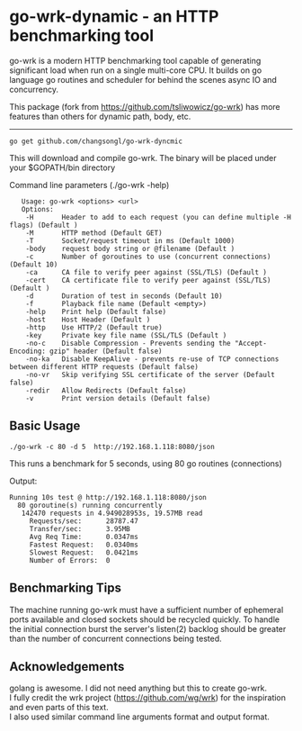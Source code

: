 go-wrk-dynamic - an HTTP benchmarking tool
==================================

go-wrk is a modern HTTP benchmarking tool capable of generating significant load when run on a single multi-core CPU. It builds on go language go routines and scheduler for behind the scenes async IO and concurrency.

This package (fork from https://github.com/tsliwowicz/go-wrk) has more features than others for dynamic path, body, etc.

--------

    go get github.com/changsongl/go-wrk-dyncmic

This will download and compile go-wrk. The binary will be placed under your $GOPATH/bin directory  
   
Command line parameters (./go-wrk -help)  
	
       Usage: go-wrk <options> <url>
       Options:
        -H       Header to add to each request (you can define multiple -H flags) (Default )
        -M       HTTP method (Default GET)
        -T       Socket/request timeout in ms (Default 1000)
        -body    request body string or @filename (Default )
        -c       Number of goroutines to use (concurrent connections) (Default 10)
        -ca      CA file to verify peer against (SSL/TLS) (Default )
        -cert    CA certificate file to verify peer against (SSL/TLS) (Default )
        -d       Duration of test in seconds (Default 10)
        -f       Playback file name (Default <empty>)
        -help    Print help (Default false)
        -host    Host Header (Default )
        -http    Use HTTP/2 (Default true)
        -key     Private key file name (SSL/TLS (Default )
        -no-c    Disable Compression - Prevents sending the "Accept-Encoding: gzip" header (Default false)
        -no-ka   Disable KeepAlive - prevents re-use of TCP connections between different HTTP requests (Default false)
        -no-vr   Skip verifying SSL certificate of the server (Default false)
        -redir   Allow Redirects (Default false)
        -v       Print version details (Default false)

Basic Usage
-----------

    ./go-wrk -c 80 -d 5  http://192.168.1.118:8080/json

This runs a benchmark for 5 seconds, using 80 go routines (connections)

Output:

    Running 10s test @ http://192.168.1.118:8080/json
      80 goroutine(s) running concurrently
       142470 requests in 4.949028953s, 19.57MB read
         Requests/sec:		28787.47
         Transfer/sec:		3.95MB
         Avg Req Time:		0.0347ms
         Fastest Request:	0.0340ms
         Slowest Request:	0.0421ms
         Number of Errors:	0


Benchmarking Tips
-----------------

  The machine running go-wrk must have a sufficient number of ephemeral ports
  available and closed sockets should be recycled quickly. To handle the
  initial connection burst the server's listen(2) backlog should be greater
  than the number of concurrent connections being tested.

Acknowledgements
----------------

  golang is awesome. I did not need anything but this to create go-wrk.  
  I fully credit the wrk project (https://github.com/wg/wrk) for the inspiration and even parts of this text.  
  I also used similar command line arguments format and output format.
